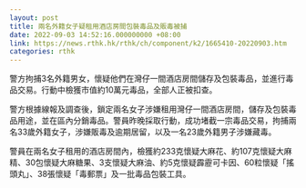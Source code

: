 ```yaml
---
layout: post
title: 兩名外籍女子疑租用酒店房間包裝毒品及販毒被捕
date: 2022-09-03 14:52:16.000000000 +08:00
link: https://news.rthk.hk/rthk/ch/component/k2/1665410-20220903.htm
categories: rthk
---
```


警方拘捕3名外籍男女，懷疑他們在灣仔一間酒店房間儲存及包裝毒品，並進行毒品交易。行動中檢獲市值約10萬元毒品，全部人正被扣查。

警方根據線報及調查後，鎖定兩名女子涉嫌租用灣仔一間酒店房間，儲存及包裝毒品用途，並在區內分銷毒品。警員昨晚採取行動，成功堵截一宗毒品交易，拘捕兩名33歲外籍女子，涉嫌販毒及逾期居留，以及一名23歲外籍男子涉嫌藏毒。

警員在兩名女子租用的酒店房間內，檢獲約233克懷疑大麻花、約107克懷疑大麻精、30包懷疑大麻糖果、3支懷疑大麻油、約5克懷疑霹靂可卡因、60粒懷疑「搖頭丸」、38張懷疑「毒郵票」及一批毒品包裝工具。
